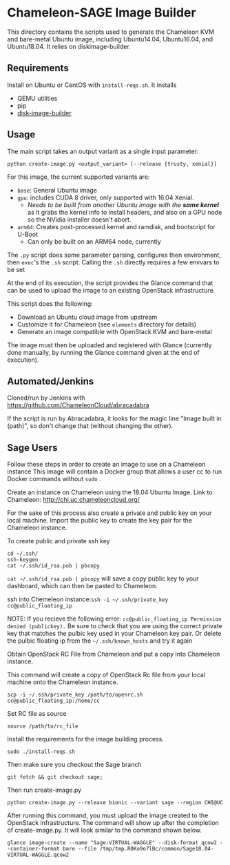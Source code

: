 # Chameleon-SAGE Image Builder

This directory contains the scripts used to generate the Chameleon KVM and
bare-metal Ubuntu image, including Ubuntu14.04, Ubuntu16.04, and Ubuntu18.04. It relies on diskimage-builder.

## Requirements

Install on Ubuntu or CentOS with `install-reqs.sh`. It installs

* QEMU utilities
* pip
* [disk-image-builder](http://docs.openstack.org/developer/diskimage-builder)

## Usage

The main script takes an output variant as a single input parameter:
```
python create-image.py <output_variant> [--release {trusty, xenial}]
```

For this image, the current supported variants are:

* `base`: General Ubuntu image
* `gpu`: includes CUDA 8 driver, only supported with 16.04 Xenial.
  * *Needs to be built from another Ubuntu image with the **same kernel*** as it grabs the kernel info to install headers, and also on a GPU node so the NVidia installer doesn't abort.
* `arm64`: Creates post-processed kernel and ramdisk, and bootscript for U-Boot
  * Can only be built on an ARM64 node, currently

The `.py` script does some parameter parsing, configures then environment, then
`exec`'s the `.sh` script. Calling the `.sh` directly requires a few envvars
to be set

At the end of its execution, the script provides the Glance command that can be
used to upload the image to an existing OpenStack infrastructure.

This script does the following:

* Download an Ubuntu cloud image from upstream
* Customize it for Chameleon (see `elements` directory for details)
* Generate an image compatible with OpenStack KVM and bare-metal

The image must then be uploaded and registered with Glance (currently done
manually, by running the Glance command given at the end of execution).

## Automated/Jenkins

Cloned/run by Jenkins with https://github.com/ChameleonCloud/abracadabra

If the script is run by Abracadabra, it looks for the magic line "Image built
in (path)", so don't change that (without changing the other).

## Sage Users
Follow these steps in order to create an image to use on a Chameleon instance This image will contain a Docker group that allows a user cc to run Docker commands without ```sudo``` .

Create an instance on Chameleon using the 18.04 Ubuntu Image.
Link to Chameleon: http://chi.uc.chameleoncloud.org/

For the sake of this process also create a private and public key on your local machine. Import the public key to create the key pair for the Chameleon instance.

To create public and private ssh key
```
cd ~/.ssh/
ssh-keygen
cat ~/.ssh/id_rsa.pub | pbcopy
```

```cat ~/.ssh/id_rsa.pub | pbcopy``` will save a copy public key to your dashboard, which can then be pasted to Chameleon.

ssh into Chemeleon instance:```ssh -i ~/.ssh/private_key cc@public_floating_ip ```

NOTE: If you recieve the following error: ```cc@public_floating_ip Permission denied (publickey).``` Be sure to check that you are using the correct private key that matches the pulbic key used in your Chameleon key pair. Or delete the pulbic floating ip from the ``` ~/.ssh/known_hosts ``` and try it again

Obtain OpenStack RC File from Chameleon and put a copy into Chameleon instance.

This command will create a copy of OpenStack Rc file from your local machine onto the Chameleon instance.
```
scp -i ~/.ssh/private_key /path/to/openrc.sh cc@public_floating_ip:/home/cc
```

Set RC file as source
```
source /path/to/rc_file
```

Install the requirements for the image building process.
```
sudo ./install-reqs.sh
```

Then make sure you checkout the Sage branch
```
git fetch && git checkout sage;
```

Then run create-image.py
```
python create-image.py --release bionic --variant sage --region CHI@UC
```
After running this command, you must upload the image created to the OpenStack infrastructure. The command will show up after the completion of create-image.py. It will look similar to the command shown below. 
```
glance image-create --name "Sage-VIRTUAL-WAGGLE" --disk-format qcow2 --container-format bare --file /tmp/tmp.R0Ko9o7lBc/common/Sage18.04-VIRTUAL-WAGGLE.qcow2
